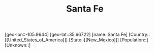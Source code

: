 ﻿---
title: "Santa Fe"
location: [35.66722,-105.9644]
type: City
tags:
- geo/City


SpocWebEntityId: 36099
isDeleted: false
confidential: public

---
[geo-lon::-105.9644]
[geo-lat::35.66722]
[name::Santa Fe]
[Country::[[United_States_of_America]]]
[State::[[New_Mexico]]]
[Population::]
[Unknown::]

